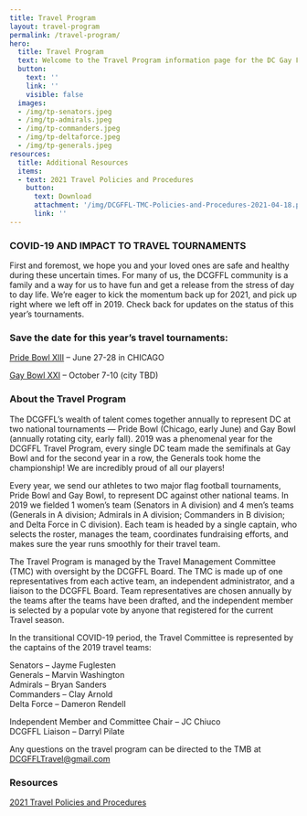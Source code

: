 ```yaml
---
title: Travel Program
layout: travel-program
permalink: /travel-program/
hero: 
  title: Travel Program
  text: Welcome to the Travel Program information page for the DC Gay Flag Football League (DCGFFL).
  button: 
    text: ''
    link: ''
    visible: false
  images: 
  - /img/tp-senators.jpeg
  - /img/tp-admirals.jpeg
  - /img/tp-commanders.jpeg
  - /img/tp-deltaforce.jpeg
  - /img/tp-generals.jpeg
resources: 
  title: Additional Resources
  items:
  - text: 2021 Travel Policies and Procedures
    button: 
      text: Download
      attachment: '/img/DCGFFL-TMC-Policies-and-Procedures-2021-04-18.pdf'
      link: ''  
---
```

### COVID-19 AND IMPACT TO TRAVEL TOURNAMENTS

First and foremost, we hope you and your loved ones are safe and healthy during these uncertain times. For many of us, the DCGFFL community is a family and a way for us to have fun and get a release from the stress of day to day life.  We’re eager to kick the momentum back up for 2021, and pick up right where we left off in 2019. Check back for updates on the status of this year’s tournaments.

### Save the date for this year’s travel tournaments:

[Pride Bowl XIII](https://www.facebook.com/PrideBowlChicago/) – June 27-28 in CHICAGO

[Gay Bowl XXI](https://youtu.be/l7WuqTrw97c) – October 7-10 (city TBD)

### About the Travel Program

The DCGFFL’s wealth of talent comes together annually to represent DC at two national tournaments — Pride Bowl (Chicago, early June) and Gay Bowl (annually rotating city, early fall). 2019 was a phenomenal year for the DCGFFL Travel Program, every single DC team made the semifinals at Gay Bowl and for the second year in a row, the Generals took home the championship! We are incredibly proud of all our players!

Every year, we send our athletes to two major flag football tournaments, Pride Bowl and Gay Bowl, to represent DC against other national teams. In 2019 we fielded 1 women’s team (Senators in A division) and 4 men’s teams (Generals in A division; Admirals in A division; Commanders in B division; and Delta Force in C division). Each team is headed by a single captain, who selects the roster, manages the team, coordinates fundraising efforts, and makes sure the year runs smoothly for their travel team.

The Travel Program is managed by the Travel Management Committee (TMC) with oversight by the DCGFFL Board. The TMC is made up of one representatives from each active team, an independent administrator, and a liaison to the DCGFFL Board. Team representatives are chosen annually by the teams after the teams have been drafted, and the independent member is selected by a popular vote by anyone that registered for the current Travel season.

In the transitional COVID-19 period, the Travel Committee is represented by the captains of the 2019 travel teams:

Senators – Jayme Fuglesten  
Generals – Marvin Washington    
Admirals – Bryan Sanders  
Commanders – Clay Arnold  
Delta Force – Dameron Rendell  

Independent Member and Committee Chair – JC Chiuco  
DCGFFL Liaison – Darryl Pilate

Any questions on the travel program can be directed to the TMB at [DCGFFLTravel@gmail.com](mailto:DCGFFLTravel@gmail.com)

### Resources

[2021 Travel Policies and Procedures](/img/DCGFFL-TMC-Policies-and-Procedures-2021-04-18.pdf)
